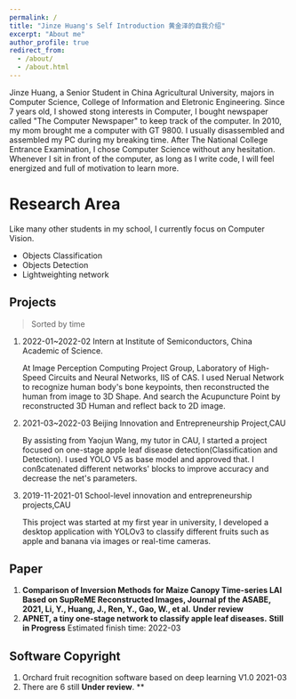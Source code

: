 ```yaml
---
permalink: /
title: "Jinze Huang's Self Introduction 黄金泽的自我介绍"
excerpt: "About me"
author_profile: true
redirect_from: 
  - /about/
  - /about.html
---
```


Jinze Huang, a Senior Student in China Agricultural University, majors in Computer Science, College of Information and Eletronic Engineering. Since 7 years old, I showed stong interests in Computer, I bought newspaper called "The Computer Newspaper" to keep track of the computer. In 2010, my mom brought me a computer with GT 9800. I usually disassembled and assembled my PC during my breaking time. After The National College Entrance Examination, I chose Computer Science without any hesitation. Whenever I sit in front of the computer, as long as I write code, I will feel energized and full of motivation to learn more.

Research Area 
======
Like many other students in my school, I currently focus on Computer Vision.
* Objects Classification
* Objects Detection
* Lightweighting network

Projects
-----
> Sorted by time

1. 2022-01~2022-02 Intern at Institute of Semiconductors, China Academic of Science.

    At Image Perception Computing Project Group, Laboratory of High-Speed Circuits and Neural Networks, IIS of CAS. I used Nerual Network to recognize human body's bone keypoints, then reconstructed the human from image to 3D Shape. And search the Acupuncture Point by reconstructed 3D Human and reflect back to 2D image.
2. 2021-03~2022-03 Beijing Innovation and Entrepreneurship Project,CAU

    By assisting from Yaojun Wang, my tutor in CAU, I started a project focused on one-stage apple leaf disease detection(Classification and Detection). I used YOLO V5 as base model and approved that. I conßcatenated different networks' blocks to improve accuracy and decrease the net's parameters.
3. 2019-11-2021-01 School-level innovation and entrepreneurship projects,CAU

    This project was started at my first year in university, I developed a desktop application with YOLOv3 to classify different fruits such as apple and banana via images or real-time cameras.


Paper
-----
1. **Comparison of Inversion Methods for Maize Canopy Time-series LAI Based on SupReME Reconstructed Images, Journal pf the ASABE, 2021, Li, Y., Huang, J., Ren, Y., Gao, W., et al.** **Under review**
2. **APNET, a tiny one-stage network to classify apple leaf diseases.** **Still in Progress** Estimated finish time: 2022-03


Software Copyright
-----
1. Orchard fruit recognition software based on deep learning V1.0 2021-03
2. There are 6 still **Under review**. **


